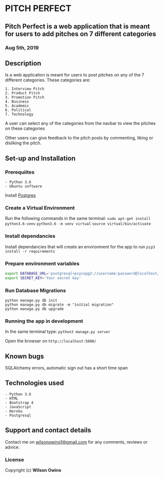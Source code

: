# PITCH PERFECT
## Pitch Perfect is a web application that is meant for users to add pitches on 7 different categories
### Aug 5th, 2019
#### 

## Description
Is a web application is meant for users to post pitches on any of the 7 different categories. These categories are:

    1. Interview Pitch
    2. Product Pitch
    3. Promotion Pitch
    4. Business
    5. Academic
    6. Political
    7. Technology

A user can select any of the categories from the navbar to view the pitches on these categories

Other users can give feedback to the pitch posts by commenting, liking or disliking the pitch. 



## Set-up and Installation

### Prerequiites
    - Python 3.6
    - Ubuntu software

Install [Postgres](https://www.postgresql.org/download/)

### Create a Virtual Environment
Run the following commands in the same terminal:
`sudo apt-get install python3.6-venv`
`python3.6 -m venv virtual`
`source virtual/bin/activate`

### Install dependancies
Install dependancies that will create an environment for the app to run
`pip3 install -r requirements`

### Prepare environment variables
```bash
export DATABASE_URL='postgresql+psycopg2://username:password@localhost/pitchez'
export SECRET_KEY='Your secret key'
```

### Run Database Migrations
```
python manage.py db init
python manage.py db migrate -m "initial migration"
python manage.py db upgrade
```

### Running the app in development
In the same terminal type:
`python3 manage.py server`

Open the browser on `http://localhost:5000/`

## Known bugs
SQLAlchemy errors, automatic sign out has a short time span

## Technologies used
    - Python 3.6
    - HTML
    - Bootstrap 4
    - JavaScript
    - Heroku
    - Postgresql

## Support and contact details
Contact me on wilsonowino1@gmail.com for any comments, reviews or advice.

### License
Copyright (c) **Wilson Owino**